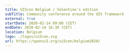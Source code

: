 ```yaml
---
title: UI5con Belgium / Valentine's edition
subTitle: Community conference around the UI5 framework
external: true
startDate: 2020-02-14 09:00 (CET)
endDate: 2020-02-14 16:30 (CET)
location: Belgium
logo: ./logos/ui5con.svg
url: https://openui5.org/ui5con/belgium2020/
---
```

